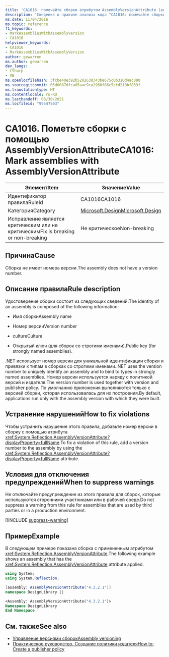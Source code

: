 ```yaml
---
title: 'CA1016: помечайте сборки атрибутом AssemblyVersionAttribute (анализ кода)'
description: 'Сведения о правиле анализа кода "CA1016: помечайте сборки атрибутом AssemblyVersionAttribute"'
ms.date: 11/04/2016
ms.topic: reference
f1_keywords:
- MarkAssembliesWithAssemblyVersion
- CA1016
helpviewer_keywords:
- CA1016
- MarkAssembliesWithAssemblyVersion
author: gewarren
ms.author: gewarren
dev_langs:
- CSharp
- VB
ms.openlocfilehash: 3fcbe40e392b5202638343be675c0b310d4ac080
ms.sourcegitcommit: 05d0087dfca85aac9ca2960f86c5efd218bf833f
ms.translationtype: HT
ms.contentlocale: ru-RU
ms.lasthandoff: 03/30/2021
ms.locfileid: "99547503"
---
```

# <a name="ca1016-mark-assemblies-with-assemblyversionattribute"></a><span data-ttu-id="cf11a-103">CA1016. Пометьте сборки с помощью AssemblyVersionAttribute</span><span class="sxs-lookup"><span data-stu-id="cf11a-103">CA1016: Mark assemblies with AssemblyVersionAttribute</span></span>

| <span data-ttu-id="cf11a-104">Элемент</span><span class="sxs-lookup"><span data-stu-id="cf11a-104">Item</span></span>                                     | <span data-ttu-id="cf11a-105">Значение</span><span class="sxs-lookup"><span data-stu-id="cf11a-105">Value</span></span>            |
|------------------------------------------|------------------|
| <span data-ttu-id="cf11a-106">Идентификатор правила</span><span class="sxs-lookup"><span data-stu-id="cf11a-106">RuleId</span></span>                                   | <span data-ttu-id="cf11a-107">CA1016</span><span class="sxs-lookup"><span data-stu-id="cf11a-107">CA1016</span></span>           |
| <span data-ttu-id="cf11a-108">Категория</span><span class="sxs-lookup"><span data-stu-id="cf11a-108">Category</span></span>                                 | [<span data-ttu-id="cf11a-109">Microsoft.Design</span><span class="sxs-lookup"><span data-stu-id="cf11a-109">Microsoft.Design</span></span>](design-warnings.md) |
| <span data-ttu-id="cf11a-110">Исправление является критическим или не критическим</span><span class="sxs-lookup"><span data-stu-id="cf11a-110">Fix is breaking or non-breaking</span></span> | <span data-ttu-id="cf11a-111">Не критическое</span><span class="sxs-lookup"><span data-stu-id="cf11a-111">Non-breaking</span></span>     |

## <a name="cause"></a><span data-ttu-id="cf11a-112">Причина</span><span class="sxs-lookup"><span data-stu-id="cf11a-112">Cause</span></span>

<span data-ttu-id="cf11a-113">Сборка не имеет номера версии.</span><span class="sxs-lookup"><span data-stu-id="cf11a-113">The assembly does not have a version number.</span></span>

## <a name="rule-description"></a><span data-ttu-id="cf11a-114">Описание правила</span><span class="sxs-lookup"><span data-stu-id="cf11a-114">Rule description</span></span>

<span data-ttu-id="cf11a-115">Удостоверение сборки состоит из следующих сведений:</span><span class="sxs-lookup"><span data-stu-id="cf11a-115">The identity of an assembly is composed of the following information:</span></span>

- <span data-ttu-id="cf11a-116">Имя сборки</span><span class="sxs-lookup"><span data-stu-id="cf11a-116">Assembly name</span></span>

- <span data-ttu-id="cf11a-117">Номер версии</span><span class="sxs-lookup"><span data-stu-id="cf11a-117">Version number</span></span>

- <span data-ttu-id="cf11a-118">culture</span><span class="sxs-lookup"><span data-stu-id="cf11a-118">Culture</span></span>

- <span data-ttu-id="cf11a-119">Открытый ключ (для сборок со строгими именами).</span><span class="sxs-lookup"><span data-stu-id="cf11a-119">Public key (for strongly named assemblies).</span></span>

<span data-ttu-id="cf11a-120">.NET использует номер версии для уникальной идентификации сборки и привязки к типам в сборках со строгими именами.</span><span class="sxs-lookup"><span data-stu-id="cf11a-120">.NET uses the version number to uniquely identify an assembly and to bind to types in strongly named assemblies.</span></span> <span data-ttu-id="cf11a-121">Номер версии используется наряду с политикой версий и издателя.</span><span class="sxs-lookup"><span data-stu-id="cf11a-121">The version number is used together with version and publisher policy.</span></span> <span data-ttu-id="cf11a-122">По умолчанию приложения выполняются только с версией сборки, которая использовалась для их построения.</span><span class="sxs-lookup"><span data-stu-id="cf11a-122">By default, applications run only with the assembly version with which they were built.</span></span>

## <a name="how-to-fix-violations"></a><span data-ttu-id="cf11a-123">Устранение нарушений</span><span class="sxs-lookup"><span data-stu-id="cf11a-123">How to fix violations</span></span>

<span data-ttu-id="cf11a-124">Чтобы устранить нарушение этого правила, добавьте номер версии в сборку с помощью атрибута <xref:System.Reflection.AssemblyVersionAttribute?displayProperty=fullName>.</span><span class="sxs-lookup"><span data-stu-id="cf11a-124">To fix a violation of this rule, add a version number to the assembly by using the <xref:System.Reflection.AssemblyVersionAttribute?displayProperty=fullName> attribute.</span></span>

## <a name="when-to-suppress-warnings"></a><span data-ttu-id="cf11a-125">Условия для отключения предупреждений</span><span class="sxs-lookup"><span data-stu-id="cf11a-125">When to suppress warnings</span></span>

<span data-ttu-id="cf11a-126">Не отключайте предупреждение из этого правила для сборок, которые используются сторонними участниками или в рабочей среде.</span><span class="sxs-lookup"><span data-stu-id="cf11a-126">Do not suppress a warning from this rule for assemblies that are used by third parties or in a production environment.</span></span>

[!INCLUDE [suppress-warning](../../../../includes/code-analysis/suppress-warning.md)]

## <a name="example"></a><span data-ttu-id="cf11a-127">Пример</span><span class="sxs-lookup"><span data-stu-id="cf11a-127">Example</span></span>

<span data-ttu-id="cf11a-128">В следующем примере показана сборка с примененным атрибутом <xref:System.Reflection.AssemblyVersionAttribute>.</span><span class="sxs-lookup"><span data-stu-id="cf11a-128">The following example shows an assembly that has the <xref:System.Reflection.AssemblyVersionAttribute> attribute applied.</span></span>

```csharp
using System;
using System.Reflection;

[assembly: AssemblyVersionAttribute("4.3.2.1")]
namespace DesignLibrary {}
```

```vb
<Assembly: AssemblyVersionAttribute("4.3.2.1")>
Namespace DesignLibrary
End Namespace
```

## <a name="see-also"></a><span data-ttu-id="cf11a-129">См. также</span><span class="sxs-lookup"><span data-stu-id="cf11a-129">See also</span></span>

- [<span data-ttu-id="cf11a-130">Управление версиями сборок</span><span class="sxs-lookup"><span data-stu-id="cf11a-130">Assembly versioning</span></span>](../../../standard/assembly/versioning.md)
- [<span data-ttu-id="cf11a-131">Практическое руководство. Создание политики издателя</span><span class="sxs-lookup"><span data-stu-id="cf11a-131">How to: Create a publisher policy</span></span>](../../../framework/configure-apps/how-to-create-a-publisher-policy.md)
